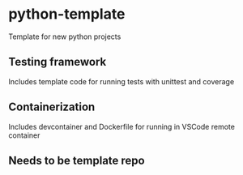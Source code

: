 # python-template
Template for new python projects

## Testing framework
Includes template code for running tests with unittest and coverage

## Containerization
Includes devcontainer and Dockerfile for running in VSCode remote container

## Needs to be template repo
